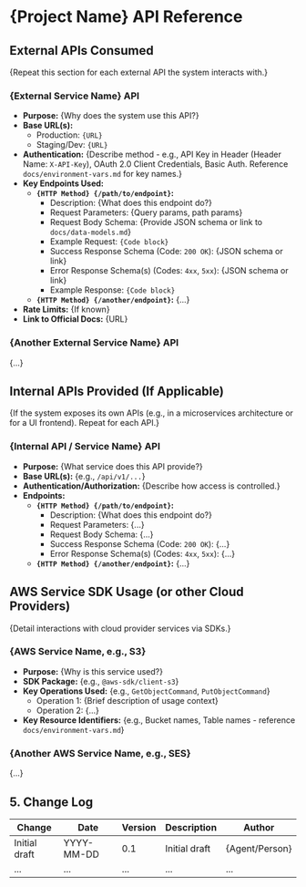 # {Project Name} API Reference

## External APIs Consumed

{Repeat this section for each external API the system interacts with.}

### {External Service Name} API

- **Purpose:** {Why does the system use this API?}
- **Base URL(s):**
  - Production: `{URL}`
  - Staging/Dev: `{URL}`
- **Authentication:** {Describe method - e.g., API Key in Header (Header Name: `X-API-Key`), OAuth 2.0 Client Credentials, Basic Auth. Reference `docs/environment-vars.md` for key names.}
- **Key Endpoints Used:**
  - **`{HTTP Method} {/path/to/endpoint}`:**
    - Description: {What does this endpoint do?}
    - Request Parameters: {Query params, path params}
    - Request Body Schema: {Provide JSON schema or link to `docs/data-models.md`}
    - Example Request: `{Code block}`
    - Success Response Schema (Code: `200 OK`): {JSON schema or link}
    - Error Response Schema(s) (Codes: `4xx`, `5xx`): {JSON schema or link}
    - Example Response: `{Code block}`
  - **`{HTTP Method} {/another/endpoint}`:** {...}
- **Rate Limits:** {If known}
- **Link to Official Docs:** {URL}

### {Another External Service Name} API

{...}

## Internal APIs Provided (If Applicable)

{If the system exposes its own APIs (e.g., in a microservices architecture or for a UI frontend). Repeat for each API.}

### {Internal API / Service Name} API

- **Purpose:** {What service does this API provide?}
- **Base URL(s):** {e.g., `/api/v1/...`}
- **Authentication/Authorization:** {Describe how access is controlled.}
- **Endpoints:**
  - **`{HTTP Method} {/path/to/endpoint}`:**
    - Description: {What does this endpoint do?}
    - Request Parameters: {...}
    - Request Body Schema: {...}
    - Success Response Schema (Code: `200 OK`): {...}
    - Error Response Schema(s) (Codes: `4xx`, `5xx`): {...}
  - **`{HTTP Method} {/another/endpoint}`:** {...}

## AWS Service SDK Usage (or other Cloud Providers)

{Detail interactions with cloud provider services via SDKs.}

### {AWS Service Name, e.g., S3}

- **Purpose:** {Why is this service used?}
- **SDK Package:** {e.g., `@aws-sdk/client-s3`}
- **Key Operations Used:** {e.g., `GetObjectCommand`, `PutObjectCommand`}
  - Operation 1: {Brief description of usage context}
  - Operation 2: {...}
- **Key Resource Identifiers:** {e.g., Bucket names, Table names - reference `docs/environment-vars.md`}

### {Another AWS Service Name, e.g., SES}

{...}

## 5. Change Log

| Change        | Date       | Version | Description   | Author         |
| ------------- | ---------- | ------- | ------------- | -------------- |
| Initial draft | YYYY-MM-DD | 0.1     | Initial draft | {Agent/Person} |
| ...           | ...        | ...     | ...           | ...            |
